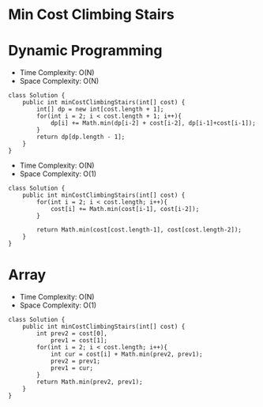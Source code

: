 # Min Cost Climbing Stairs
# Dynamic Programming
* Time Complexity: O(N)
* Space Complexity: O(N)
```
class Solution {
    public int minCostClimbingStairs(int[] cost) {
        int[] dp = new int[cost.length + 1];
        for(int i = 2; i < cost.length + 1; i++){
            dp[i] += Math.min(dp[i-2] + cost[i-2], dp[i-1]+cost[i-1]);
        }
        return dp[dp.length - 1];
    }
}
```
* Time Complexity: O(N)
* Space Complexity: O(1)
```
class Solution {
    public int minCostClimbingStairs(int[] cost) {
        for(int i = 2; i < cost.length; i++){
            cost[i] += Math.min(cost[i-1], cost[i-2]);
        }
        
        return Math.min(cost[cost.length-1], cost[cost.length-2]);
    }
}
```
# Array
* Time Complexity: O(N)
* Space Complexity: O(1)
```
class Solution {
    public int minCostClimbingStairs(int[] cost) {
        int prev2 = cost[0],
            prev1 = cost[1];
        for(int i = 2; i < cost.length; i++){
            int cur = cost[i] + Math.min(prev2, prev1);
            prev2 = prev1;
            prev1 = cur;
        }
        return Math.min(prev2, prev1);
    }
}
```